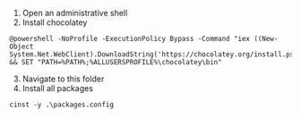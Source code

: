 1. Open an administrative shell
2. Install chocolatey
```
@powershell -NoProfile -ExecutionPolicy Bypass -Command "iex ((New-Object System.Net.WebClient).DownloadString('https://chocolatey.org/install.ps1'))" && SET "PATH=%PATH%;%ALLUSERSPROFILE%\chocolatey\bin"
```
3. Navigate to this folder
4. Install all packages
```
cinst -y .\packages.config
```
